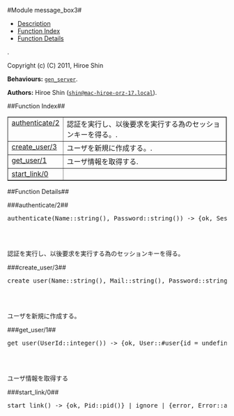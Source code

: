 

#Module message_box3#
* [Description](#description)
* [Function Index](#index)
* [Function Details](#functions)


.



Copyright (c) (C) 2011, Hiroe Shin

__Behaviours:__ [`gen_server`](gen_server.md).

__Authors:__ Hiroe Shin ([`shin@mac-hiroe-orz-17.local`](mailto:shin@mac-hiroe-orz-17.local)).<a name="index"></a>

##Function Index##


<table width="100%" border="1" cellspacing="0" cellpadding="2" summary="function index"><tr><td valign="top"><a href="#authenticate-2">authenticate/2</a></td><td>
認証を実行し、以後要求を実行する為のセッションキーを得る。.</td></tr><tr><td valign="top"><a href="#create_user-3">create_user/3</a></td><td>
ユーザを新規に作成する。.</td></tr><tr><td valign="top"><a href="#get_user-1">get_user/1</a></td><td>
ユーザ情報を取得する.</td></tr><tr><td valign="top"><a href="#start_link-0">start_link/0</a></td><td></td></tr></table>


<a name="functions"></a>

##Function Details##

<a name="authenticate-2"></a>

###authenticate/2##




<pre>authenticate(Name::string(), Password::string()) -&gt; {ok, SessionKey::string()} | {error, password_incollect}</pre>
<br></br>





認証を実行し、以後要求を実行する為のセッションキーを得る。
<a name="create_user-3"></a>

###create_user/3##




<pre>create_user(Name::string(), Mail::string(), Password::string()) -&gt; {ok, UserId::integer()} | {error, Reason::binary()}</pre>
<br></br>





ユーザを新規に作成する。
<a name="get_user-1"></a>

###get_user/1##




<pre>get_user(UserId::integer()) -&gt; {ok, User::#user{id = undefined | integer(), name = undefined | string(), longname = string(), email = undefined | string(), password = undefined | binary(), icon_url = string(), lat = string(), lng = string(), created_at = undefined | tuple()}} | {error, not_found}</pre>
<br></br>





ユーザ情報を取得する
<a name="start_link-0"></a>

###start_link/0##




<pre>start_link() -&gt; {ok, Pid::pid()} | ignore | {error, Error::atom()}</pre>
<br></br>


